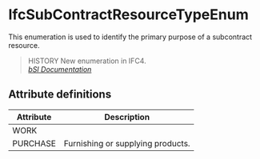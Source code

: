IfcSubContractResourceTypeEnum
==============================
This enumeration is used to identify the primary purpose of a subcontract
resource.  
  
> HISTORY  New enumeration in IFC4.  
[ _bSI
Documentation_](https://standards.buildingsmart.org/IFC/DEV/IFC4_2/FINAL/HTML/schema/ifcconstructionmgmtdomain/lexical/ifcsubcontractresourcetypeenum.htm)


Attribute definitions
---------------------
| Attribute   | Description                       |
|-------------|-----------------------------------|
| WORK        |                                   |
| PURCHASE    | Furnishing or supplying products. |

